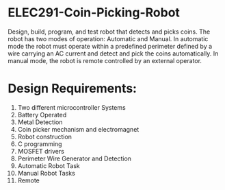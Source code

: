 # ELEC291-Coin-Picking-Robot

Design, build, program, and test robot that detects and picks coins. The robot has two modes of operation: Automatic and Manual. In automatic mode the robot must operate within a predefined perimeter defined by a wire carrying an AC current and detect and pick the coins automatically. In manual mode, the robot is remote controlled by an external operator.

# Design Requirements:
1. Two different microcontroller Systems
2. Battery Operated
3. Metal Detection
4. Coin picker mechanism and electromagnet
5. Robot construction
6. C programming
7. MOSFET drivers
8. Perimeter Wire Generator and Detection
9. Automatic Robot Task
10. Manual Robot Tasks
11. Remote
